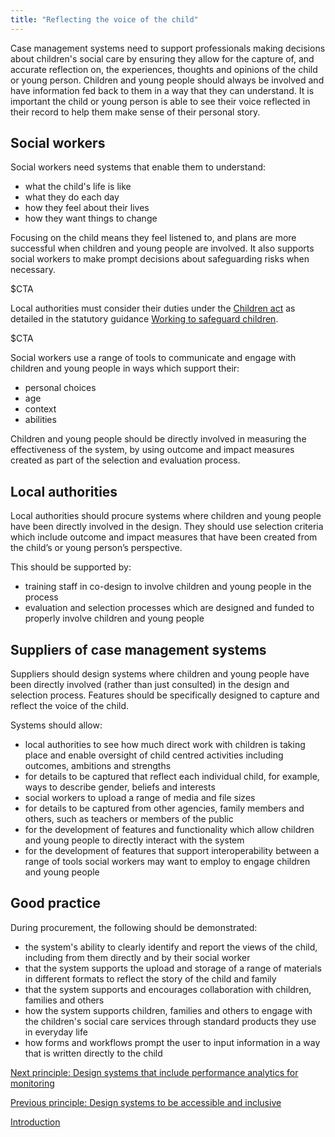 ```yaml
---
title: "Reflecting the voice of the child"
---
```


Case management systems need to support professionals making decisions about children's social care by ensuring they allow for the capture of, and accurate reflection on, the experiences, thoughts and opinions of the child or young person. Children and young people should always be involved and have information fed back to them in a way that they can understand. It is important the child or young person is able to see their voice reflected in their record to help them make sense of their personal story.

## Social workers

Social workers need systems that enable them to understand:

* what the child's life is like
* what they do each day
* how they feel about their lives
* how they want things to change

Focusing on the child means they feel listened to, and plans are more successful when children and young people are involved. It also supports social workers to make prompt decisions about safeguarding risks when necessary.

$CTA

Local authorities must consider their duties under the [Children act](https://www.legislation.gov.uk/ukpga/1989/41/contents) as detailed in the statutory guidance [Working to safeguard children](https://www.gov.uk/government/publications/working-together-to-safeguard-children--2).

$CTA

Social workers use a range of tools to communicate and engage with children and young people in ways which support their:

* personal choices
* age
* context
* abilities 

Children and young people should be directly involved in measuring the effectiveness of the system, by using outcome and impact measures created as part of the selection and evaluation process.

## Local authorities 

Local authorities should procure systems where children and young people have been directly involved in the design. They should use selection criteria which include outcome and impact measures that have been created from the child’s or young person’s perspective. 

This should be supported by: 

* training staff in co-design to involve children and young people in the process
* evaluation and selection processes which are designed and funded to properly involve children and young people 

## Suppliers of case management systems

Suppliers should design systems where children and young people have been directly involved (rather than just consulted) in the design and selection process. Features should be specifically designed to capture and reflect the voice of the child.

Systems should allow:

* local authorities to see how much direct work with children is taking place and enable oversight of child centred activities including outcomes, ambitions and strengths 
* for details to be captured that reflect each individual child, for example, ways to describe gender, beliefs and interests
* social workers to upload a range of media and file sizes
* for details to be captured from other agencies, family members and others, such as teachers or members of the public
* for the development of features and functionality which allow children and young people to directly interact with the system 
* for the development of features that support interoperability between a range of tools social workers may want to employ to engage children and young people 

## Good practice

During procurement, the following should be demonstrated:

* the system's ability to clearly identify and report the views of the child, including from them directly and by their social worker
* that the system supports the upload and storage of a range of materials in different formats to reflect the story of the child and family
* that the system supports and encourages collaboration with children, families and others
* how the system supports children, families and others to engage with the children's social care services through standard products they use in everyday life
* how forms and workflows prompt the user to input information in a way that is written directly to the child

[Next principle: Design systems that include performance analytics for monitoring](/principle-6)

[Previous principle: Design systems to be accessible and inclusive](/principle-4)

[Introduction](/index)
